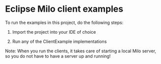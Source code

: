 # Eclipse Milo client examples

To run the examples in this project, do the following steps:

1. Import the project into your IDE of choice

2. Run any of the ClientExample implementations

Note: When you run the clients, it takes care of starting a local Milo server, so you do not have to have a server up and running!